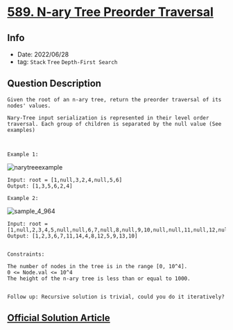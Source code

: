 # [589. N-ary Tree Preorder Traversal](https://leetcode.com/problems/n-ary-tree-preorder-traversal/)

## Info

- Date: 2022/06/28
- tag: `Stack` `Tree` `Depth-First Search`

## Question Description

```
Given the root of an n-ary tree, return the preorder traversal of its nodes' values.

Nary-Tree input serialization is represented in their level order traversal. Each group of children is separated by the null value (See examples)



Example 1:
```

![narytreeexample](https://assets.leetcode.com/uploads/2018/10/12/narytreeexample.png)

```
Input: root = [1,null,3,2,4,null,5,6]
Output: [1,3,5,6,2,4]

Example 2:
```

![sample_4_964](https://assets.leetcode.com/uploads/2019/11/08/sample_4_964.png)

```
Input: root = [1,null,2,3,4,5,null,null,6,7,null,8,null,9,10,null,null,11,null,12,null,13,null,null,14]
Output: [1,2,3,6,7,11,14,4,8,12,5,9,13,10]


Constraints:

The number of nodes in the tree is in the range [0, 10^4].
0 <= Node.val <= 10^4
The height of the n-ary tree is less than or equal to 1000.


Follow up: Recursive solution is trivial, could you do it iteratively?
```

## [Official Solution Article](https://leetcode.com/problems/n-ary-tree-preorder-traversal/solution/)
